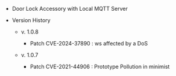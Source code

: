 - Door Lock Accessory with Local MQTT Server

- Version History
  - v. 1.0.8
    - Patch CVE-2024-37890 : ws affected by a DoS

  - v. 1.0.7
    - Patch CVE-2021-44906 : Prototype Pollution in minimist
